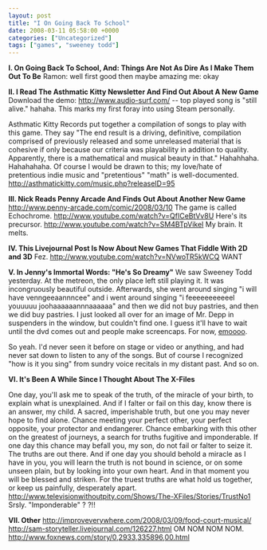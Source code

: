 ```yaml
---
layout: post
title: "I On Going Back To School"
date: 2008-03-11 05:58:00 +0000
categories: ["Uncategorized"]
tags: ["games", "sweeney todd"]
---
```


**I. On Going Back To School, And: Things Are Not As Dire As I Make Them Out To Be**
Ramon: well
first good
then maybe amazing
 me: okay

**II. I Read The Asthmatic Kitty Newsletter And Find Out About A New Game**
Download the demo: http://www.audio-surf.com/  -- top played song is "still alive." hahaha.
This marks my first foray into using Steam personally.

Asthmatic Kitty Records put together a compilation of songs to play with this game. They say "The end result is a driving, definitive, compilation comprised of previously released and some unreleased material that is cohesive if only because our criteria was playability in addition to quality. Apparently, there is a mathematical and musical beauty in that." Hahahhaha. Hahahahaha. Of course I would be drawn to this; my love/hate of pretentious indie music and "pretentious" "math" is well-documented. http://asthmatickitty.com/music.php?releaseID=95

**III. Nick Reads Penny Arcade And Finds Out About Another New Game**
http://www.penny-arcade.com/comic/2008/03/10
The game is called Echochrome. http://www.youtube.com/watch?v=QfICeBtVv8U
Here's its precursor. http://www.youtube.com/watch?v=SM4BTpVikeI
My brain. It melts.

**IV. This Livejournal Post Is Now About New Games That Fiddle With 2D and 3D**
Fez.
http://www.youtube.com/watch?v=NVwoTR5kWCQ
WANT

**V. In Jenny's Immortal Words: "He's So Dreamy"**
We saw Sweeney Todd yesterday. At the metreon, the only place left still playing it. It was incongruously beautiful outside. Afterwards, she went around singing "i will have venngeeaannncee" and i went around singing "i feeeeeeeeeeel youuuuu joohaaaaaannnaaaaaa" and then we did not buy pastries, and then we did buy pastries. I just looked all over for an image of Mr. Depp in suspenders in the window, but couldn't find one. I guess it'll have to wait until the dvd comes out and people make screencaps. For now, [emoooo](http://www.allmoviephoto.com/photo/2007_sweeney_todd_039.html).

So yeah. I'd never seen it before on stage or video or anything, and had never sat down to listen to any of the songs. But of course I recognized "how is it you sing" from sundry voice recitals in my distant past. And so on.

**VI. It's Been A While Since I Thought About The X-Files**

One day, you'll ask me to speak of the truth, of the miracle of your birth, to explain what is unexplained. And if I falter or fail on this day, know there is an answer, my child. A sacred, imperishable truth, but one you may never hope to find alone. Chance meeting your perfect other, your perfect opposite, your protector and endangerer. Chance embarking with this other on the greatest of journeys, a search for truths fugitive and imponderable. If one day this chance may befall you, my son, do not fail or falter to seize it. The truths are out there. And if one day you should behold a miracle as I have in you, you will learn the truth is not bound in science, or on some unseen plain, but by looking into your own heart. And in that moment you will be blessed and striken. For the truest truths are what hold us together, or keep us painfully, desperately apart.
http://www.televisionwithoutpity.com/Shows/The-XFiles/Stories/TrustNo1
Srsly. "Imponderable" ? 
?!!

**VII. Other**
http://improveverywhere.com/2008/03/09/food-court-musical/
http://sam-storyteller.livejournal.com/126227.html OM NOM NOM NOM.
http://www.foxnews.com/story/0,2933,335896,00.html